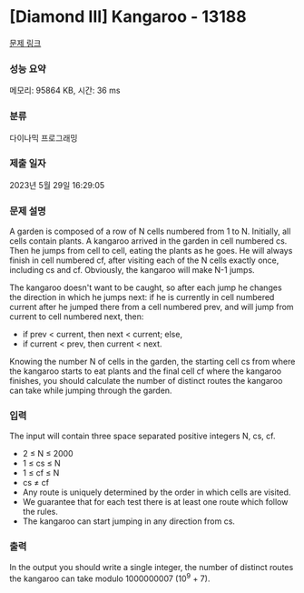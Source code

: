 # [Diamond III] Kangaroo - 13188 

[문제 링크](https://www.acmicpc.net/problem/13188) 

### 성능 요약

메모리: 95864 KB, 시간: 36 ms

### 분류

다이나믹 프로그래밍

### 제출 일자

2023년 5월 29일 16:29:05

### 문제 설명

<p>A garden is composed of a row of N cells numbered from 1 to N. Initially, all cells contain plants. A kangaroo arrived in the garden in cell numbered cs. Then he jumps from cell to cell, eating the plants as he goes. He will always finish in cell numbered cf, after visiting each of the N cells exactly once, including cs and cf. Obviously, the kangaroo will make N-1 jumps.</p>

<p>The kangaroo doesn't want to be caught, so after each jump he changes the direction in which he jumps next: if he is currently in cell numbered current after he jumped there from a cell numbered prev, and will jump from current to cell numbered next, then:</p>

<ul>
	<li>if prev < current, then next < current; else,</li>
	<li>if current < prev, then current < next.</li>
</ul>

<p>Knowing the number N of cells in the garden, the starting cell cs from where the kangaroo starts to eat plants and the final cell cf where the kangaroo finishes, you should calculate the number of distinct routes the kangaroo can take while jumping through the garden.</p>

### 입력 

 <p>The input will contain three space separated positive integers N, cs, cf.</p>

<ul>
	<li>2 ≤ N ≤ 2000</li>
	<li>1 ≤ cs ≤ N</li>
	<li>1 ≤ cf ≤ N</li>
	<li>cs ≠ cf</li>
	<li>Any route is uniquely determined by the order in which cells are visited.</li>
	<li>We guarantee that for each test there is at least one route which follow the rules.</li>
	<li>The kangaroo can start jumping in any direction from cs.</li>
</ul>

### 출력 

 <p>In the output you should write a single integer, the number of distinct routes the kangaroo can take modulo 1000000007 (10<sup>9</sup> + 7).</p>

